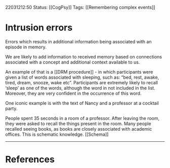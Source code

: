 22031212:50
Status:  [[CogPsy]] 
Tags: [[Remembering complex events]]

# Intrusion errors
Errors which results in additional information being associated with an episode in memory. 

We are likely to add information to received memory based on connections associated with a concept and additional context available to us.

An example of that is a [[DRM procedure]] - in which participants were given a list of words associated with sleeping, such as: “bed, rest, awake, tired, dream, snooze, wake etc”. Participants are extremely likely to recall ‘sleep’ as one of the words, although the word in not included in the list. Moreover, they are very confident in the occurrence of this word. 

One iconic example is with the text of Nancy and a professor at a cocktail party.

People spent 35 seconds in a room of a professor. After leaving the room, they were asked to recall the things present in the room. Many people recalled seeing books, as books are closely associated with academic offices. This is schematic knowledge. [[Schema]]

---
# References